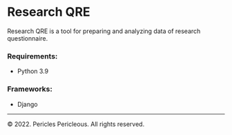 # Research QRE

Research QRE is a tool for preparing and analyzing data of research questionnaire.

### Requirements:
- Python 3.9

### Frameworks:
- Django


---
© 2022. Pericles Pericleous. All rights reserved.